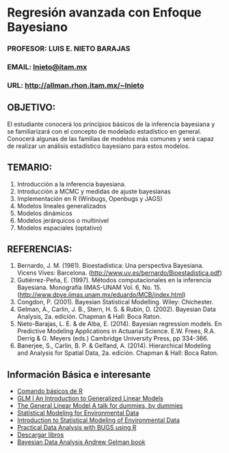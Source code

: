 # Regresión avanzada con Enfoque Bayesiano
### PROFESOR: LUIS E. NIETO BARAJAS
### EMAIL: lnieto@itam.mx
### URL: http://allman.rhon.itam.mx/~lnieto 

## OBJETIVO:

El estudiante conocerá los principios básicos de la inferencia bayesiana y se familiarizará con el concepto de modelado estadístico en
general. Conocerá algunas de las familias de modelos más comunes y será capaz de realizar un análisis estadístico bayesiano para estos modelos.

## TEMARIO:
1. Introducción a la inferencia bayesiana.
2. Introducción a MCMC y medidas de ajuste bayesianas
3. Implementación en R (Winbugs, Openbugs y JAGS)
4. Modelos lineales generalizados
5. Modelos dinámicos
6. Modelos jerárquicos o multinivel
7. Modelos espaciales (optativo)


## REFERENCIAS:
1. Bernardo, J. M. (1981). Bioestadística: Una perspectiva Bayesiana.
Vicens Vives: Barcelona. (http://www.uv.es/bernardo/Bioestadistica.pdf)
2. Gutiérrez-Peña, E. (1997). Métodos computacionales en la inferencia
Bayesiana. Monografía IIMAS-UNAM Vol. 6, No. 15.
(http://www.dpye.iimas.unam.mx/eduardo/MCB/index.html)
3. Congdon, P. (2001). Bayesian Statistical Modelling. Wiley: Chichester.
4. Gelman, A., Carlin, J. B., Stern, H. S. & Rubin, D. (2002). Bayesian Data
Analysis, 2a. edición. Chapman & Hall: Boca Raton. 
5. Nieto-Barajas, L. E. & de Alba, E. (2014). Bayesian regression models.
En Predictive Modeling Applications in Actuarial Science. E.W. Frees,
R.A. Derrig & G. Meyers (eds.) Cambridge University Press, pp 334-366.
6. Banerjee, S., Carlin, B. P. & Gelfand, A. (2014). Hierarchical Modeling
and Analysis for Spatial Data, 2a. edición. Chapman & Hall: Boca Raton. 

## Información Básica e interesante
* [Comando básicos de R](http://personales.unican.es/gonzaleof/R/comandos.pdf)
* [GLM I An Introduction to Generalized Linear Models](https://www.casact.org/education/rpm/2009/handouts/havlicek.pdf)
* [The General Linear Model A talk for dummies, by dummies](http://www.fil.ion.ucl.ac.uk/mfd_archive/2011/page1/mfd2011_GLM.pdf)
* [Statistical Modeling for Environmental Data](http://www.wright.edu/~thaddeus.tarpey/es714.html)
* [Introduction to Statistical Modeling of Environmental Data](http://www.wright.edu/~thaddeus.tarpey/stt630.html)
* [Practical Data Analysis with BUGS using R](http://bendixcarstensen.com/Bayes/Cph-2012/)
* [Descargar libros](http://bacbuc.hd.free.fr/WebDAV/data/Bouquins/)
* [Bayesian Data Analysis Andrew Gelman book](http://www.stat.columbia.edu/~gelman/book/)
